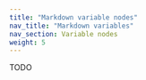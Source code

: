 ```yaml
---
title: "Markdown variable nodes"
nav_title: "Markdown variables"
nav_section: Variable nodes
weight: 5
---
```


TODO